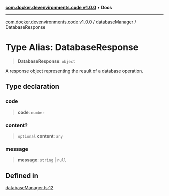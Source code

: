 [**com.docker.devenvironments.code v1.0.0**](../../README.md) • **Docs**

***

[com.docker.devenvironments.code v1.0.0](../../README.md) / [databaseManager](../README.md) / DatabaseResponse

# Type Alias: DatabaseResponse

> **DatabaseResponse**: `object`

A response object representing the result of a database operation.

## Type declaration

### code

> **code**: `number`

### content?

> `optional` **content**: `any`

### message

> **message**: `string` \| `null`

## Defined in

[databaseManager.ts:12](https://github.com/diego-dini/API-de-Gerenciamento-de-Tarefas/blob/0a729810d2cf26a474d52eec41dd5669ce3252ea/src/databaseManager.ts#L12)
